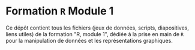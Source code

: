 # Formation `R` Module 1

Ce dépôt contient tous les fichiers (jeux de données, scripts, diapositives, liens utiles) de la formation "R, module 1", dédiée à la prise en main de `R` pour la manipulation de données et les représentations graphiques.
